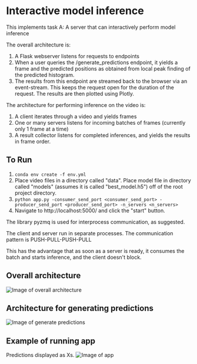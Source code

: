# Interactive model inference

This implements task A: A server that can interactively perform model inference

The overall architecture is:

1. A Flask webserver listens for requests to endpoints
2. When a user queries the /generate_predictions endpoint, it yields a frame and the predicted positions as obtained from local peak finding of the predicted histogram.
3. The results from this endpoint are streamed back to the browser via an event-stream. This keeps the request open for the duration of the request. The results are then plotted using Plotly.

The architecture for performing inference on the video is:
1. A client iterates through a video and yields frames
2. One or many servers listens for incoming batches of frames (currently only 1 frame at a time)
3. A result collector listens for completed inferences, and yields the results in frame order.

## To Run
1. `conda env create -f env.yml`
2. Place video files in a directory called "data". Place model file in directory called "models" (assumes it is called "best_model.h5") off of the root project directory.
3. `python app.py -consumer_send_port <consumer_send_port> -producer_send_port <producer_send_port> -n_servers <n_servers>`
4. Navigate to http://localhost:5000/ and click the "start" button.


The library pyzmq is used for interprocess communication, as suggested.

The client and server run in separate processes. The communication pattern is PUSH-PULL-PUSH-PULL

This has the advantage that as soon as a server is ready, it consumes the batch and starts inference, and the client doesn't block.

## Overall architecture
![Image of overall architecture](https://docs.google.com/drawings/d/e/2PACX-1vQA1avL0E01EzgO2Yg2XG-gA3Xehpl95DRKm7jlq_b4L5QdE5OmRN8hDZegJOdZnSGR1B0N7MsXAwhs/pub?w=960&h=720)

## Architecture for generating predictions
![Image of generate predictions](https://docs.google.com/drawings/d/e/2PACX-1vTXa-MkTo3R7cwMOGVVEvvrKQU0bPVfd-fsorkQV3SWsSiwLe_KwUaTXy4y4JeTYe715YB9frIGtkhE/pub?w=960&h=720)

## Example of running app
Predictions displayed as Xs.
![Image of app](https://docs.google.com/drawings/d/e/2PACX-1vTnH-SmLuhEyqjzL5s1W1JSmjJsrXXRVDvamLKJ_u2p9qH47ahCFIP__a5LsiPMK7JnsQmjbXekt3Me/pub?w=960&h=720)
